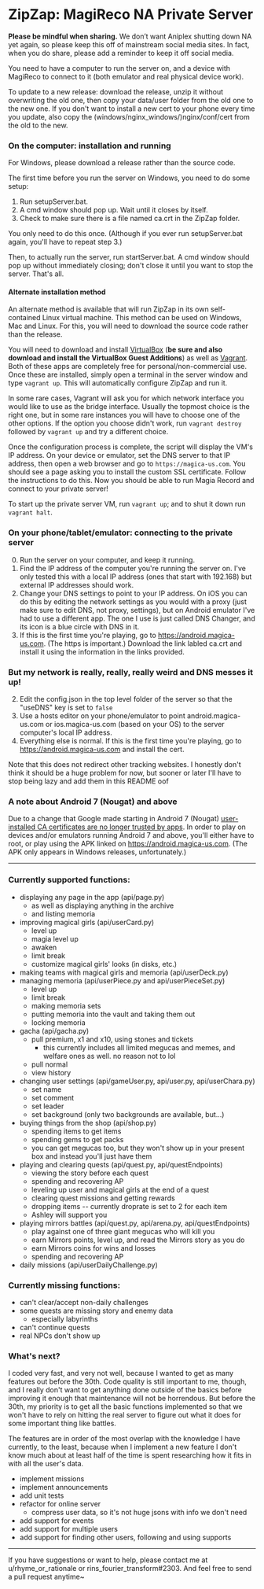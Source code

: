# ZipZap: MagiReco NA Private Server

**Please be mindful when sharing.** We don’t want Aniplex shutting down NA yet again, so please keep this off of
mainstream social media sites. In fact, when you do share, please add a reminder to keep it off social media.

You need to have a computer to run the server on, and a device with MagiReco to connect to it (both emulator and real 
physical device work).

To update to a new release: download the release, unzip it without overwriting the old one, then copy your data/user
folder from the old one to the new one. If you don't want to install a new cert to your phone every time you update, also 
copy the (windows/nginx_windows/)nginx/conf/cert from the old to the new.

### On the computer: installation and running

For Windows, please download a release rather than the source code.

The first time before you run the server on Windows, you need to do some setup:
1. Run setupServer.bat.
2. A cmd window should pop up. Wait until it closes by itself.
3. Check to make sure there is a file named ca.crt in the ZipZap folder.

You only need to do this once. (Although if you ever run setupServer.bat again, you'll have to repeat step 3.)

Then, to actually run the server, run startServer.bat. A cmd window should pop up without immediately closing; don't 
close it until you want to stop the server. That's all.

#### Alternate installation method

An alternate method is available that will run ZipZap in its own self-contained Linux virtual machine. This method can be 
used on Windows, Mac and Linux. For this, you will need to download the source code rather than the release.

You will need to download and install [VirtualBox](https://www.virtualbox.org/) (**be sure and also download and install
the VirtualBox Guest Additions**) as well as [Vagrant](https://www.vagrantup.com/). Both of these apps are completely
free for personal/non-commercial use. Once these are installed, simply open a terminal in the server window and type 
`vagrant up`. This will automatically configure ZipZap and run it.

In some rare cases, Vagrant will ask you for which network interface you would like to use as the bridge interface.
Usually the topmost choice is the right one, but in some rare instances you will have to choose one of the other
options. If the option you choose didn't work, run `vagrant destroy` followed by `vagrant up` and try a different
choice.

Once the configuration process is complete, the script will display the VM's IP address. On your device or emulator,
set the DNS server to that IP address, then open a web browser and go to `https://magica-us.com`. You should see a page
asking you to install the custom SSL certificate. Follow the instructions to do this. Now you should be able to run
Magia Record and connect to your private server!

To start up the private server VM, run `vagrant up`; and to shut it down run `vagrant halt`.

### On your phone/tablet/emulator: connecting to the private server

0. Run the server on your computer, and keep it running.
1. Find the IP address of the computer you're running the server on. I've only tested this with a local IP address (ones
that start with 192.168) but external IP addresses should work.
2. Change your DNS settings to point to your IP address. On iOS you can do this by editing the network settings as you
would with a proxy (just make sure to edit DNS, not proxy, settings), but on Android emulator I've had to use a 
different app. The one I use is just called DNS Changer, and its icon is a blue circle with DNS in it.
3. If this is the first time you're playing, go to https://android.magica-us.com. (The https is important.) Download the
link labled ca.crt and install it using the information in the links provided.

### But my network is really, really, really weird and DNS messes it up!

2. Edit the config.json in the top level folder of the server so that the "useDNS" key is set to `false`
3. Use a hosts editor on your phone/emulator to point android.magica-us.com or ios.magica-us.com (based on your OS) to
the server computer's local IP address.
4. Everything else is normal. If this is the first time you're playing, go to https://android.magica-us.com and install
the cert.

Note that this does not redirect other tracking websites. I honestly don't think it should be a huge problem for now,
but sooner or later I'll have to stop being lazy and add them in this README oof

### A note about Android 7 (Nougat) and above

Due to a change that Google made starting in Android 7 (Nougat)
[user-installed CA certificates are no longer trusted by apps](https://android-developers.googleblog.com/2016/07/changes-to-trusted-certificate.html).
In order to play on devices and/or emulators running Android 7 and above, you'll either have to root, or play using the
APK linked on https://android.magica-us.com. (The APK only appears in Windows releases, unfortunately.)

---

### Currently supported functions:
- displaying any page in the app (api/page.py)
    + as well as displaying anything in the archive
    + and listing memoria
- improving magical girls (api/userCard.py)
    - level up
    - magia level up
    - awaken
    - limit break
    - customize magical girls' looks (in disks, etc.)
- making teams with magical girls and memoria (api/userDeck.py)
- managing memoria (api/userPiece.py and api/userPieceSet.py)
    - level up
    - limit break
    - making memoria sets
    - putting memoria into the vault and taking them out
    - locking memoria
- gacha (api/gacha.py)
    - pull premium, x1 and x10, using stones and tickets
        - this currently includes all limited megucas and memes, and welfare ones as well. no reason not to lol
    - pull normal
    - view history
- changing user settings (api/gameUser.py, api/user.py, api/userChara.py)
    - set name
    - set comment
    - set leader
    - set background (only two backgrounds are available, but...)
- buying things from the shop (api/shop.py)
    - spending items to get items
    - spending gems to get packs
    - you can get megucas too, but they won't show up in your present box and instead you'll just have them
- playing and clearing quests (api/quest.py, api/questEndpoints)
    - viewing the story before each quest
    - spending and recovering AP
    - leveling up user and magical girls at the end of a quest
    - clearing quest missions and getting rewards
    - dropping items -- currently droprate is set to 2 for each item
    - Ashley will support you
- playing mirrors battles (api/quest.py, api/arena.py, api/questEndpoints)
    - play against one of three giant megucas who will kill you
    - earn Mirrors points, level up, and read the Mirrors story as you do
    - earn Mirrors coins for wins and losses
    - spending and recovering AP
- daily missions (api/userDailyChallenge.py)

### Currently missing functions:
- can't clear/accept non-daily challenges
- some quests are missing story and enemy data
    - especially labyrinths
- can't continue quests
- real NPCs don't show up

### What's next?
I coded very fast, and very not well, because I wanted to get as many features out before the 30th. Code quality is still
important to me, though, and I really don't want to get anything done outside of the basics before improving it enough
that maintenance will not be horrendous. But before the 30th, my priority is to get all the basic functions implemented
so that we won't have to rely on hitting the real server to figure out what it does for some important thing like 
battles.

The features are in order of the most overlap with the knowledge I have currently, to the least, because when I 
implement a new feature I don't know much about at least half of the time is spent researching how it fits in with all 
the user's data.

- implement missions
- implement announcements
- add unit tests
- refactor for online server
    - compress user data, so it's not huge jsons with info we don't need
- add support for events
- add support for multiple users
- add support for finding other users, following and using supports

----
If you have suggestions or want to help, please contact me at
u/rhyme_or_rationale or rins_fourier_transform#2303. And feel free to send a pull request 
anytime~
